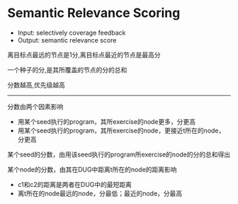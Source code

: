 # Semantic Relevance Scoring

* Input: selectively coverage feedback
* Output: semantic relevance score

离目标点最远的节点是1分,离目标点最近的节点是最高分

一个种子的分,是其所覆盖的节点的分的总和

分数越高,优先级越高

---

分数由两个因素影响

* 用某个seed执行的program，其所exercise的node更多，分更高
* 用某个seed执行的program，其所exercise的node，更接近t所在的node，分更高

某个seed的分数，由用该seed执行的program所exercise的node的分的总和得出

某个node的分数，由其在DUG中距离t所在的node的距离影响

* c1和c2的距离是两者在DUG中的最短距离
* 离t所在的node最远的node，分最低；最近的node，分最高
